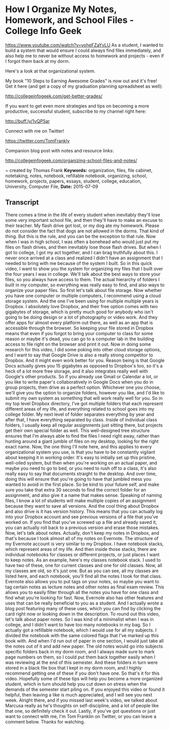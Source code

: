 # How I Organize My Notes, Homework, and School Files - College Info Geek
https://www.youtube.com/watch?v=yoheFZaYvLU
As a student, I wanted to build a system that would ensure I could always find files immediately, and also help me to never be without access to homework and projects - even if I forgot them back at my dorm.

Here's a look at that organizational system.

My book "10 Steps to Earning Awesome Grades" is now out and it's free! Get it here (and get a copy of my graduation planning spreadsheet as well):

http://collegeinfogeek.com/get-better-grades/

If you want to get even more strategies and tips on becoming a more productive, successful student, subscribe to my channel right here:

http://buff.ly/1vQP5ar

Connect with me on Twitter!

https://twitter.com/TomFrankly

Companion blog post with notes and resource links: 

http://collegeinfogeek.com/organizing-school-files-and-notes/

~ created by Thomas Frank
**Keywords:** organization, files, file cabinet, notetaking, notes, notebook, refillable notebook, organizing, school, homework, projects, papers, essays, student, college, education, University, Computer File, 
**Date:** 2015-07-09

## Transcript
 There comes a time in the life of every student when inevitably they'll lose some very important school file, and then they'll have to make an excuse to their teacher. My flash drive got lost, or my dog ate my homework. Please do not consider the fact that dogs are not allowed in the dorms. That kind of thing. But this is the rule, and you can be the exception to that rule. Now when I was in high school, I was often a bonehead who would just put my files on flash drives, and then inevitably lose those flash drives. But when I got to college, I got my act together, and I can brag truthfully about this. I never once arrived at a class and realized I didn't have an assignment that I needed to bring with me because of the system I built. So in this quick video, I want to show you the system for organizing my files that I built over the four years I was in college. We'll talk about the best ways to store your files, so you always have access to them. The actual hierarchy of folders I built in my computer, so everything was really easy to find, and also ways to organize your paper files. So first let's talk about file storage. Now whether you have one computer or multiple computers, I recommend using a cloud storage system. And the one I've been using for multiple multiple years is Dropbox. I absolutely love Dropbox, and their free option comes with two gigabytes of storage, which is pretty much good for anybody who isn't going to be doing design or a lot of photography or video work. And they offer apps for almost every platform out there, as well as an app that is accessible through the browser. So keeping your file stored in Dropbox means that even if you forgot to bring your computer to class for some reason or maybe it's dead, you can go to a computer lab in the building access to file right on the browser and print it out. Now in doing some research for this video, I did some poking into other cloud storage options, and I want to say that Google Drive is also a really strong competitor to Dropbox. And it might even work better for you. Reason being is that Google Docs actually gives you 15 gigabytes as opposed to Dropbox's too, so it's a heck of a lot more free storage, and it also integrates really well with Google's other products. So if you already use Gmail or Calendar a lot, or you like to write paper's collaboratively in Google Docs when you do in group projects, then drive as a perfect option. Whichever one you choose, we'll give you the option to organize folders, however you like, and I'd like to submit my own system as something that will work really well for you. So in my top level Dropbox directory, I've got multiple folders that each represent different areas of my life, and everything related to school goes into my college folder. My next level of folder separates everything by year and after that, I have everything separated by class. Inside of individual class folders, I usually keep all regular assignments just sitting there, but projects get their own special folder as well. This well-designed tree structure ensures that I'm always able to find the files I need right away, rather than hunting around a giant jumble of files on my desktop, looking for the right exact name. Now, the one thing I'll note here, and this applies to every organizational system you use, is that you have to be constantly vigilant about keeping it in working order. It's easy to initially set up this pristine, well-oiled system, but then when you're working on an actual paper, and maybe you need to go to bed, or you need to rush off to a class, it's also really easy to say that documents straight to the desktop. And over time, doing this will ensure that you're going to have that jumbled mess you wanted to avoid in the first place. So be kind to your future self, and make sure you take that extra 30 seconds to find the correct folder for an assignment, and also give it a name that makes sense. Speaking of naming files, I know a lot of students will make multiple copies of an assignment because they want to save all versions. And the cool thing about Dropbox and also drive is it has version history. This means that you can actually log into your Dropbox account and see previous versions of a file that you've worked on. If you find that you've screwed up a file and already saved it, you can actually roll back to a previous version and erase those mistakes. Now, let's talk about notes. Actually, don't keep my notes in Dropbox, and that's because I took almost all of my notes on Evernote. The structure of my Evernote account is very similar to my Dropbox. I have notebook stacks, which represent areas of my life. And then inside those stacks, there are individual notebooks for classes or different projects, or just places I want to keep notes. As an example, here's my classes notebook stack. I used to have two of these, one for current classes and one for old classes. Now, all my classes are old, so it's just one. But as you can see, all my classes are listed here, and each notebook, you'll find all the notes I took for that class. Evernote also allows you to put tags on your notes, so maybe you want to tag certain notes as lecture notes and other notes as final exam review. This allows you to easily filter through all the notes you have for one class and find what you're looking for fast. Now, Evernote also has other features and uses that can be really beneficial to you as a student. And I actually wrote a blog post featuring many of these uses, which you can find by clicking the card right now or looking down in the description. To round out this video, let's talk about paper notes. So I was kind of a minimalist when I was in college, and I didn't want to have too many notebooks in my bag. So I actually got a refillable notebook, which I would use for all my subjects. I divided the notebook with the same colored flags that I've marked up this book with. And when I'd run out of paper in one section, I would just take all the notes out of it and add new paper. The old notes would go into subjects specific folders back in my dorm room, and I always made sure to mark page numbers on them, so I could put them back together easily when I was reviewing at the end of this semester. And these folders in turn were stored in a black file box that I kept in my dorm room, and I highly recommend getting one of these if you don't have one. So that's it for this video. Hopefully some of these tips will help you become a more organized student, which in turn should help you cut down on stress when the demands of the semester start piling on. If you enjoyed this video or found it helpful, then leaving a like is much appreciated, and I will see you next week. Alright there, and if you missed last week's video, we talked about Marcusa really as he's thoughts on self-discipline, and a lot of people like that one, so definitely check it out. Lastly, if you've got questions or just want to connect with me, I'm Tom Franklin on Twitter, or you can leave a comment below. Thanks for watching.
